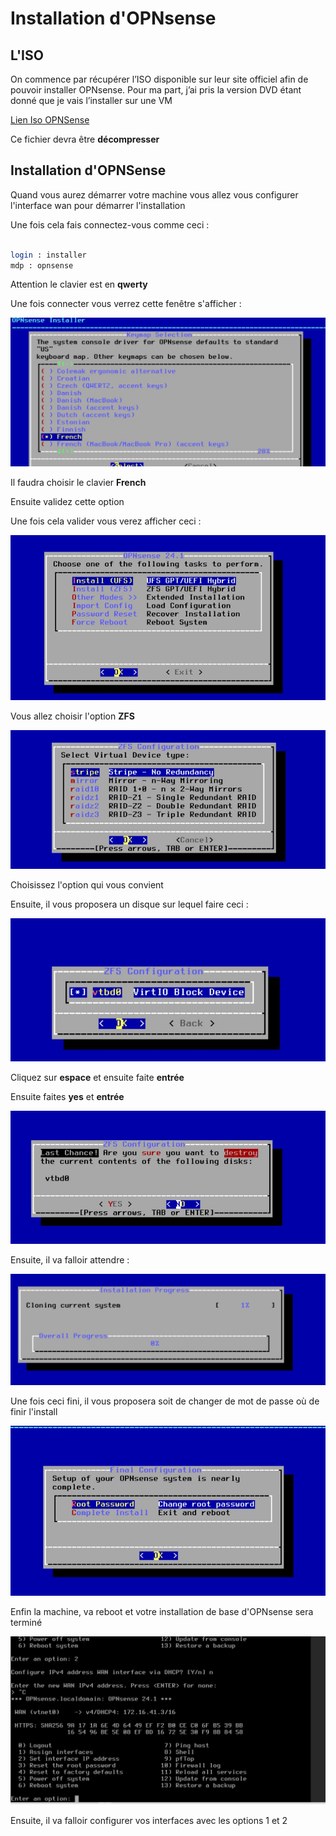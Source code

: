 # Installation d'OPNsense 

## L'ISO 

On commence par récupérer l’ISO disponible sur leur site officiel afin de pouvoir installer OPNsense. Pour ma part, j’ai pris la version DVD étant donné que je vais l’installer sur une VM

[Lien Iso OPNSense](https://mirror.vraphim.com/opnsense/releases/24.1/OPNsense-24.1-dvd-amd64.iso.bz2)


Ce fichier devra être **décompresser**


## Installation d'OPNSense 

Quand vous aurez démarrer votre machine vous allez vous configurer l'interface wan pour démarrer l'installation

Une fois cela fais connectez-vous comme ceci : 

~~~bash

login : installer 
mdp : opnsense 
~~~

Attention le clavier est en **qwerty** 

Une fois connecter vous verrez cette fenêtre s'afficher : 

![Clavier](../../../images/Opnsense_Capture1.jpg)

Il faudra choisir le clavier **French**

Ensuite validez cette option 

Une fois cela valider vous verez afficher ceci : 

![stockage](../../../images/zfs_opnsense.jpg)

Vous allez choisir l'option **ZFS**

![type_zfs](../../../images/zfs_type.jpg)

Choisissez l'option qui vous convient 

Ensuite, il vous proposera un disque sur lequel faire ceci :

![disk_zfs](../../../images/disk_zfs.jpg)

Cliquez sur **espace** et ensuite faite **entrée**

Ensuite faites **yes** et **entrée**

![yes](../../../images/yes.jpg)

Ensuite, il va falloir attendre :

![atteendre](../../../images/attendre.jpg)

Une fois ceci fini, il vous proposera soit de changer de mot de passe où de finir l'install 

![mdp](../../../images/root.jpg)

Enfin la machine, va reboot et votre installation de base d'OPNsense sera terminé

![finish](../../../images/finish.jpg)

Ensuite, il va falloir configurer vos interfaces avec les options 1 et 2 













